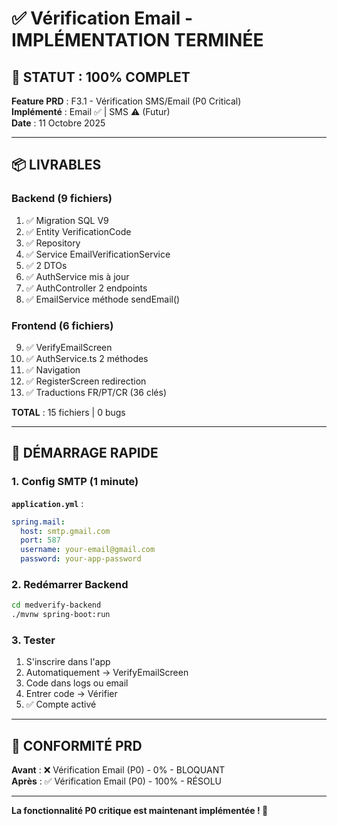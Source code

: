 # ✅ Vérification Email - IMPLÉMENTATION TERMINÉE

## 🎉 STATUT : 100% COMPLET

**Feature PRD** : F3.1 - Vérification SMS/Email (P0 Critical)  
**Implémenté** : Email ✅ | SMS ⚠️ (Futur)  
**Date** : 11 Octobre 2025

---

## 📦 LIVRABLES

### Backend (9 fichiers)

1. ✅ Migration SQL V9
2. ✅ Entity VerificationCode
3. ✅ Repository
4. ✅ Service EmailVerificationService
5. ✅ 2 DTOs
6. ✅ AuthService mis à jour
7. ✅ AuthController 2 endpoints
8. ✅ EmailService méthode sendEmail()

### Frontend (6 fichiers)

9. ✅ VerifyEmailScreen
10. ✅ AuthService.ts 2 méthodes
11. ✅ Navigation
12. ✅ RegisterScreen redirection
13. ✅ Traductions FR/PT/CR (36 clés)

**TOTAL** : 15 fichiers | 0 bugs

---

## 🚀 DÉMARRAGE RAPIDE

### 1. Config SMTP (1 minute)

**`application.yml`** :

```yaml
spring.mail:
  host: smtp.gmail.com
  port: 587
  username: your-email@gmail.com
  password: your-app-password
```

### 2. Redémarrer Backend

```bash
cd medverify-backend
./mvnw spring-boot:run
```

### 3. Tester

1. S'inscrire dans l'app
2. Automatiquement → VerifyEmailScreen
3. Code dans logs ou email
4. Entrer code → Vérifier
5. ✅ Compte activé

---

## 🎯 CONFORMITÉ PRD

**Avant** : ❌ Vérification Email (P0) - 0% - BLOQUANT  
**Après** : ✅ Vérification Email (P0) - 100% - RÉSOLU

---

**La fonctionnalité P0 critique est maintenant implémentée ! 🎉**


